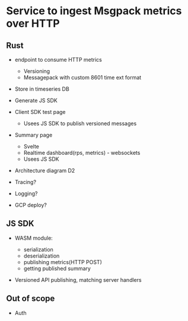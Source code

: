 # Service to ingest Msgpack metrics over HTTP

## Rust
  - endpoint to consume HTTP metrics
    - Versioning
    - Messagepack with custom 8601 time ext format
  - Store in timeseries DB

  - Generate JS SDK

  - Client SDK test page
    - Usees JS SDK to publish versioned messages

  - Summary page
    - Svelte
    - Realtime dashboard(rps, metrics) - websockets
    - Usees JS SDK

  - Architecture diagram D2

  - Tracing?
  - Logging?
  - GCP deploy?

## JS SDK
  - WASM module:
    - serialization
    - deserialization
    - publishing metrics(HTTP POST)
    - getting published summary

  - Versioned API publishing, matching server handlers

## Out of scope
  - Auth
